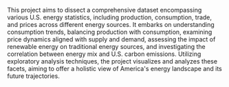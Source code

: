 This project aims to dissect a comprehensive dataset encompassing various U.S. energy statistics, including production, consumption, trade, and prices across different energy sources. It embarks on understanding consumption trends, balancing production with consumption, examining price dynamics aligned with supply and demand, assessing the impact of renewable energy on traditional energy sources, and investigating the correlation between energy mix and U.S. carbon emissions. Utilizing exploratory analysis techniques, the project visualizes and analyzes these facets, aiming to offer a holistic view of America's energy landscape and its future trajectories. 
